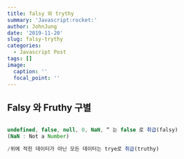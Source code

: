 ```yaml
---
title: falsy 와 trythy
summary: 'Javascript:rocket:' 
author: JohnJung
date: '2019-11-20'
slug: falsy-trythy
categories:
  - Javascript Post
tags: []
image:
  caption: ''
  focal_point: ''
---
```





## Falsy 와 Fruthy 구별  

```js

undefined, false, null, 0, NaN, “ 는 false 로 취급(falsy)
(NaN : Not a Number)

/위에 적힌 데이터가 아닌 모든 데이터는 trye로 취급(truthy)

```
